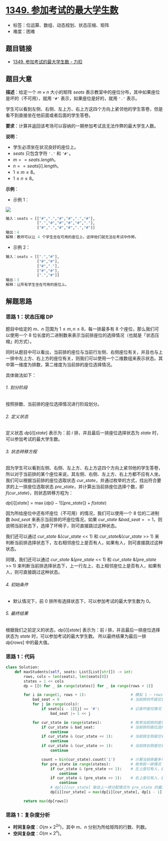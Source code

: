 # [1349. 参加考试的最大学生数](https://leetcode.cn/problems/maximum-students-taking-exam/)

- 标签：位运算、数组、动态规划、状态压缩、矩阵
- 难度：困难

## 题目链接

- [1349. 参加考试的最大学生数 - 力扣](https://leetcode.cn/problems/maximum-students-taking-exam/)

## 题目大意

**描述**：给定一个 $m \times n$ 大小的矩阵 $seats$ 表示教室中的座位分布，其中如果座位是坏的（不可用），就用 `'#'` 表示，如果座位是好的，就用 `'.'` 表示。

学生可以看到左侧、右侧、左上方、右上方这四个方向上紧邻他的学生答卷，但是看不到直接坐在他前面或者后面的学生答卷。

**要求**：计算并返回该考场可以容纳的一期参加考试且无法作弊的最大学生人数。

**说明**：

- 学生必须坐在状况良好的座位上。
- $seats$ 只包含字符 `'.'` 和 `'#'`。
- $m == seats.length$。
- $n == seats[i].length$。
- $1 \le m \le 8$。
- $1 \le n \le 8$。

**示例**：

- 示例 1：

![](https://assets.leetcode-cn.com/aliyun-lc-upload/uploads/2020/02/09/image.png)

```python
输入：seats = [["#",".","#","#",".","#"],
              [".","#","#","#","#","."],
              ["#",".","#","#",".","#"]]
输出：4
解释：教师可以让 4 个学生坐在可用的座位上，这样他们就无法在考试中作弊。
```

- 示例 2：

```python
输入：seats = [[".","#"],
              ["#","#"],
              ["#","."],
              ["#","#"],
              [".","#"]]
输出：3
解释：让所有学生坐在可用的座位上。
```

## 解题思路

### 思路 1：状态压缩 DP

题目中给定的 $m$、$n$ 范围为 $1 \le m, n \le 8$，每一排最多有 $8$ 个座位，那么我们可以使用一个 $8$ 位长度的二进制数来表示当前排座位的选择情况（也就是「状态压缩」的方式）。

同时从题目中可以看出，当前排的座位与当前行左侧、右侧座位有关，并且也与上一排中左上方、右上方的座位有关，则我们可以使用一个二维数组来表示状态。其中第一维度为排数，第二维度为当前排的座位选择情况。

具体做法如下：

###### 1. 划分阶段

按照排数、当前排的座位选择情况进行阶段划分。

###### 2. 定义状态

定义状态 $dp[i][state]$ 表示为：前 $i$ 排，并且最后一排座位选择状态为 $state$ 时，可以参加考试的最大学生数。

###### 3. 状态转移方程

因为学生可以看到左侧、右侧、左上方、右上方这四个方向上紧邻他的学生答卷，所以对于当前排的某个座位来说，其左侧、右侧、左上方、右上方都不应有人坐。我们可以根据当前排的座位选取状态 $cur\_state$，并通过枚举的方式，找出符合要求的上一排座位选取状态 $pre\_state$，并计算出当前排座位选择个数，即 $f(cur\_state)$，则状态转移方程为：

 $dp[i][state] = \max \lbrace dp[i - 1][pre\_state] \rbrace  + f(state)$ 

因为所给座位中还有坏座位（不可用）的情况，我们可以使用一个 $8$ 位的二进制数 $bad\_seat$ 来表示当前排的坏座位情况，如果 $cur\_state  \text{ \& } bad\_seat == 1$，则说明当前状态下，选择了坏椅子，则可直接跳过这种状态。

我们还可以通过 $cur\_state  \text{ \& }  (cur\_state \text{ <}\text{< } 1)$ 和 $cur\_state \& (cur\_state \text{ >}\text{> } 1)$ 来判断当前排选择状态下，左右相邻座位上是否有人，如果有人，则可直接跳过这种状态。

同理，我们还可以通过 $cur\_state  \text{ \& } (pre\_state \text{ <}\text{< } 1)$ 和 $cur\_state \text{ \& } (pre\_state \text{ >}\text{> } 1)$ 来判断当前排选择状态下，上一行左上、右上相邻座位上是否有人，如果有人，则可直接跳过这种状态。

###### 4. 初始条件

- 默认情况下，前 $0$ 排所有选择状态下，可以参加考试的最大学生数为 $0$。

###### 5. 最终结果

根据我们之前定义的状态，$dp[i][state]$ 表示为：前 $i$ 排，并且最后一排座位选择状态为 $state$ 时，可以参加考试的最大学生数。 所以最终结果为最后一排 $dp[rows]$ 中的最大值。

### 思路 1：代码

```python
class Solution:
    def maxStudents(self, seats: List[List[str]]) -> int:
        rows, cols = len(seats), len(seats[0])
        states = 1 << cols
        dp = [[0 for _ in range(states)] for _ in range(rows + 1)]

        for i in range(1, rows + 1):                    # 模拟 1 ~ rows 排分配座位
            bad_seat = 0                                # 当前排的坏座位情况
            for j in range(cols):
                if seats[i - 1][j] == '#':              # 记录坏座位情况
                    bad_seat |= 1 << j

            for cur_state in range(states):             # 枚举当前排的座位选取状态
                if cur_state & bad_seat:                # 当前排的座位选择了换座位，跳过
                    continue
                if cur_state & (cur_state << 1):        # 当前排左侧座位有人，跳过
                    continue
                if cur_state & (cur_state >> 1):        # 当前排右侧座位有人，跳过
                    continue

                count = bin(cur_state).count('1')       # 计算当前排最多可以坐多少人
                for pre_state in range(states):         # 枚举前一排情况
                    if cur_state & (pre_state << 1):    # 左上座位有人，跳过
                        continue
                    if cur_state & (pre_state >> 1):    # 右上座位有人，跳过
                        continue
                    # dp[i][cur_state] 取自上一排分配情况为 pre_state 的最大值 + 当前排最多可以坐的人数
                    dp[i][cur_state] = max(dp[i][cur_state], dp[i - 1][pre_state] + count)

        return max(dp[rows])
```

### 思路 1：复杂度分析

- **时间复杂度**：$O(m \times 2^{2n})$，其中 $m$、$n$ 分别为所给矩阵的行数、列数。
- **空间复杂度**：$O(m \times 2^n)$。

